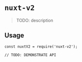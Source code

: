 # `nuxt-v2`

> TODO: description

## Usage

```
const nuxtV2 = require('nuxt-v2');

// TODO: DEMONSTRATE API
```
